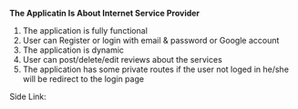 **The Applicatin Is About Internet Service Provider**

<!-- Below the Applicatin's Features is mentionate -->

1. The application is fully functional
2. User can Register or login with email & password or Google account
3. The application is dynamic
4. User can post/delete/edit reviews about the services 
5. The application has some private routes if the user not loged in he/she will be redirect to the login page

Side Link: 
